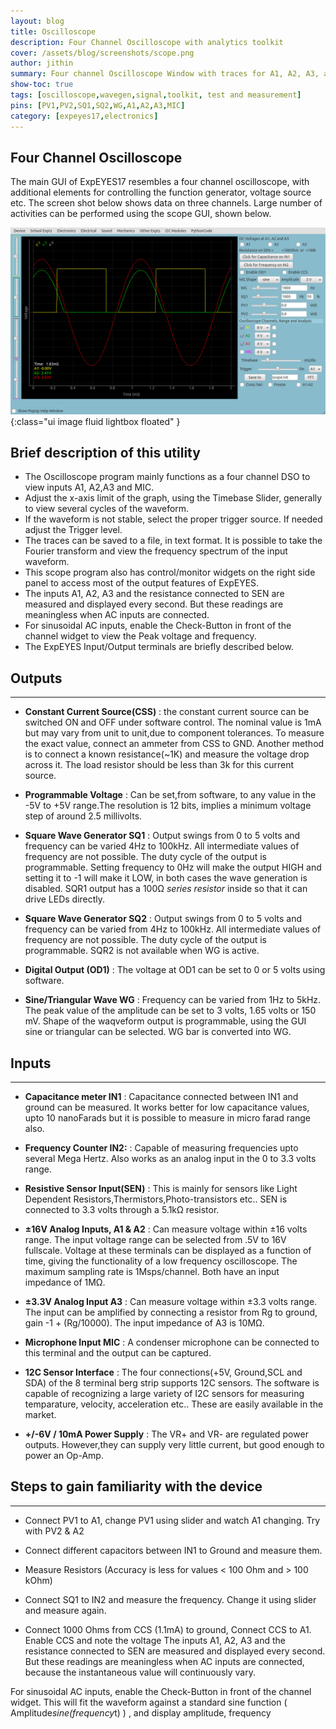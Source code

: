 ```yaml
---
layout: blog
title: Oscilloscope
description: Four Channel Oscilloscope with analytics toolkit
cover: /assets/blog/screenshots/scope.png
author: jithin
summary: Four channel Oscilloscope Window with traces for A1, A2, A3, and MICrophone input. Also includes configuration tools for WG, SQ1, SQ2, PV1, PV2... 
show-toc: true
tags: [oscilloscope,wavegen,signal,toolkit, test and measurement]
pins: [PV1,PV2,SQ1,SQ2,WG,A1,A2,A3,MIC]
category: [expeyes17,electronics]
---
```


## Four Channel Oscilloscope

The main GUI of ExpEYES17 resembles a four channel oscilloscope, with additional elements for controlling the function generator, voltage source etc.  The screen shot below shows data on three channels. Large number of activities can be performed using the scope GUI, shown below.


![](/assets/blog/screenshots/scope.png){:class="ui image fluid lightbox floated" }

<div class="ui clearing divider"></div>

## Brief description of this utility

+ The Oscilloscope program mainly functions as a four channel DSO to view inputs A1, A2,A3 and MIC.
+ Adjust the x-axis limit of the graph, using the Timebase Slider, generally to view several cycles of the waveform.
+ If the waveform is not stable, select the proper trigger source. If needed adjust the Trigger level.
+ The traces can be saved to a file, in text format. It is possible to take the Fourier transform and view the frequency spectrum of the input waveform.
+ This scope program also has control/monitor widgets on the right side panel to access most of the output features of ExpEYES.
+ The inputs A1, A2, A3 and the resistance connected to SEN are measured and displayed every second. But these readings are meaningless when AC inputs are connected.
+ For sinusoidal AC inputs, enable the Check-Button in front of the channel widget to view the Peak voltage and frequency.
+ The ExpEYES Input/Output terminals are briefly described below.


## Outputs 
___
- **Constant Current Source(CSS)** : the constant current source can be switched ON and OFF under software control.
The nominal value is 1mA but may vary from unit to unit,due to component tolerances. To measure the exact value, connect an ammeter from CSS to GND. Another method is to connect a known resistance(~1K) and measure the voltage drop across it. The load resistor should be less than 3k for this current source.

- **Programmable Voltage** : Can be set,from software, to any value in the -5V to +5V range.The resolution is 12 bits, implies a minimum voltage step of around 2.5 millivolts.

- **Square Wave Generator SQ1** : Output swings from 0 to 5 volts and frequency can be varied 4Hz to 100kHz. All intermediate values of frequency are not possible. The duty cycle of the output is programmable. Setting frequency to 0Hz will make the output HIGH and setting it to -1 will make it LOW, in both cases the wave generation is disabled. SQR1 output has a 100Ω *series resistor* inside so that it can drive LEDs directly.

- **Square Wave Generator SQ2** : Output swings from 0 to 5 volts and frequency can be varied from 4Hz to 100kHz. All intermediate values of frequency are not possible. The duty cycle of the output is programmable. SQR2 is not available when WG is active.

- **Digital Output (OD1)** : The voltage at OD1 can be set to 0 or 5 volts using software.

- **Sine/Triangular Wave WG** : Frequency can be varied from 1Hz to 5kHz. The peak value of the amplitude can be set to 3 volts, 1.65 volts or 150 mV. Shape of the waqveform output is programmable, using the GUI sine or triangular can be selected. WG bar is converted into WG.

## Inputs
___
- **Capacitance meter IN1** : Capacitance connected between IN1 and ground can be measured. It works better for low capacitance values, upto 10 nanoFarads but it is possible to measure in micro farad range also.

- **Frequency Counter IN2:** : Capable of measuring frequencies upto several Mega Hertz. Also works as an analog input in the 0 to 3.3 volts range.

- **Resistive Sensor Input(SEN)** : This is mainly for sensors like Light Dependent Resistors,Thermistors,Photo-transistors etc.. SEN is connected to 3.3 volts through a 5.1kΩ resistor.

- **±16V Analog Inputs, A1 & A2** : Can measure voltage within ±16 volts range. The input voltage range can be selected from .5V to 16V fullscale. Voltage at these terminals can be displayed as a function of time, giving the functionality of a low frequency oscilloscope. The maximum sampling rate is 1Msps/channel. Both have an input impedance of 1MΩ.

- **±3.3V Analog Input A3** : Can measure voltage within ±3.3 volts range. The input can be amplified by connecting a resistor from Rg to ground, gain -1 + (Rg/10000). The input impedance of A3 is 10MΩ.

- **Microphone Input MIC** : A condenser microphone can be connected to this terminal and the output can be captured.

- **12C Sensor Interface** : The four connections(+5V, Ground,SCL and SDA) of the 8 terminal berg strip supports 12C sensors. The software is capable of recognizing a large variety of I2C sensors for measuring temparature, velocity, acceleration etc.. These are easily available in the market.

- **+/-6V / 10mA Power Supply** : The VR+ and VR- are regulated power outputs. However,they can supply very little current, but good enough to power an Op-Amp.






## Steps to gain familiarity with the device
___
- Connect PV1 to A1, change PV1 using slider and watch A1 changing. Try with PV2 & A2

- Connect different capacitors between IN1 to Ground and measure them.

- Measure Resistors (Accuracy is less for values < 100 Ohm and > 100 kOhm)

- Connect SQ1 to IN2 and measure the frequency. Change it using slider and measure again.

- Connect 1000 Ohms from CCS (1.1mA) to ground, Connect CCS to A1. Enable CCS and note the voltage
The inputs A1, A2, A3 and the resistance connected to SEN are measured and displayed every second. 
But these readings are meaningless when AC inputs are connected, because the instantaneous value will continuously vary. 

For sinusoidal AC inputs, enable the Check-Button in front of the channel widget. This will fit the waveform against a standard sine function ( Amplitude*sine(frequency*t) ) , and display amplitude, frequency
